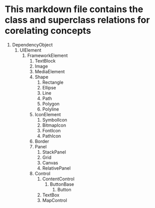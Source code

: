 # This markdown file contains the class and superclass relations for corelating concepts

1. DependencyObject
   1. UIElement
      1. FrameworkElement
         1. TextBlock
         2. Image
         3. MediaElement
         4. Shape
            1. Rectangle
            2. Ellipse
            3. Line
            4. Path
            5. Polygon
            6. Polyline
         5. IconElement
            1. SymbolIcon
            2. BitmapIcon
            3. FontIcon
            4. PathIcon
         6. Border
         7. Panel
            1. StackPanel
            2. Grid
            3. Canvas
            4. RelativePanel
         8. Control
            1. ContentControl
               1. ButtonBase
                  1. Button
            2. TextBox
            3. MapControl 
 